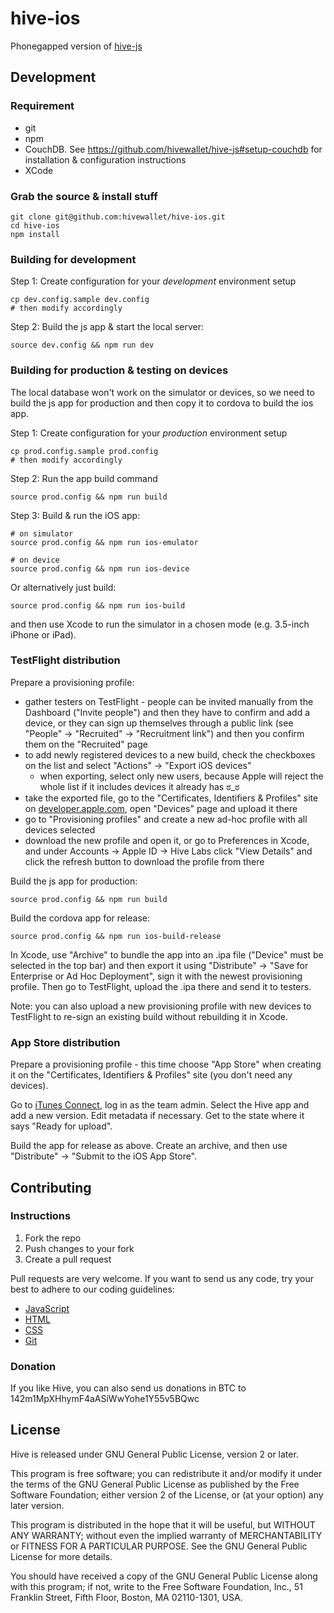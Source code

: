 hive-ios
=======

Phonegapped version of [hive-js](https://github.com/hivewallet/hive-js/)

## Development

### Requirement

- git
- npm
- CouchDB. See https://github.com/hivewallet/hive-js#setup-couchdb for installation & configuration instructions
- XCode

### Grab the source & install stuff

    git clone git@github.com:hivewallet/hive-ios.git
    cd hive-ios
    npm install

### Building for development

Step 1: Create configuration for your _development_ environment setup

    cp dev.config.sample dev.config
    # then modify accordingly

Step 2: Build the js app & start the local server:

    source dev.config && npm run dev

### Building for production & testing on devices

The local database won't work on the simulator or devices, so we need to build the js app for production and then copy it to cordova to build the ios app.

Step 1: Create configuration for your _production_ environment setup

    cp prod.config.sample prod.config
    # then modify accordingly

Step 2: Run the app build command

    source prod.config && npm run build

Step 3: Build & run the iOS app:

    # on simulator
    source prod.config && npm run ios-emulator

    # on device
    source prod.config && npm run ios-device

Or alternatively just build:

    source prod.config && npm run ios-build

and then use Xcode to run the simulator in a chosen mode (e.g. 3.5-inch iPhone or iPad).

### TestFlight distribution

Prepare a provisioning profile:

- gather testers on TestFlight - people can be invited manually from the Dashboard ("Invite people") and then they have to confirm and add a device, or they can sign up themselves through a public link (see "People" -> "Recruited" -> "Recruitment link") and then you confirm them on the "Recruited" page
- to add newly registered devices to a new build, check the checkboxes on the list and select "Actions" -> "Export iOS devices"
  - when exporting, select only new users, because Apple will reject the whole list if it includes devices it already has ಠ_ಠ
- take the exported file, go to the "Certificates, Identifiers & Profiles" site on [developer.apple.com](http://developer.apple.com), open "Devices" page and upload it there
- go to "Provisioning profiles" and create a new ad-hoc profile with all devices selected
- download the new profile and open it, or go to Preferences in Xcode, and under Accounts -> Apple ID -> Hive Labs click "View Details" and click the refresh button to download the profile from there

Build the js app for production:

    source prod.config && npm run build

Build the cordova app for release:

    source prod.config && npm run ios-build-release

In Xcode, use "Archive" to bundle the app into an .ipa file ("Device" must be selected in the top bar) and then export it using "Distribute" -> "Save for Enterprise or Ad Hoc Deployment", sign it with the newest provisioning profile. Then go to TestFlight, upload the .ipa there and send it to testers.

Note: you can also upload a new provisioning profile with new devices to TestFlight to re-sign an existing build without rebuilding it in Xcode.

### App Store distribution

Prepare a provisioning profile - this time choose "App Store" when creating it on the "Certificates, Identifiers & Profiles" site (you don't need any devices).

Go to [iTunes Connect](https://itunesconnect.apple.com), log in as the team admin. Select the Hive app and add a new version. Edit metadata if necessary. Get to the state where it says "Ready for upload".

Build the app for release as above. Create an archive, and then use "Distribute" -> "Submit to the iOS App Store".


## Contributing

### Instructions

1. Fork the repo
2. Push changes to your fork
3. Create a pull request

Pull requests are very welcome. If you want to send us any code, try your best to adhere to our coding guidelines:

- [JavaScript](https://github.com/hivewallet/hive-js/wiki/Hive-JS-coding-style-guide)
- [HTML](https://github.com/hivewallet/hive-js/wiki/Hive-HTML-coding-style-guide)
- [CSS](https://github.com/hivewallet/hive-js/wiki/Hive-CSS-coding-style-guide)
- [Git](https://github.com/hivewallet/hive-js/wiki/Hive-Git-guidelines)

### Donation

If you like Hive, you can also send us donations in BTC to 142m1MpXHhymF4aASiWwYohe1Y55v5BQwc

## License

Hive is released under GNU General Public License, version 2 or later.

This program is free software; you can redistribute it and/or modify it under the terms of the GNU General Public License as published by the Free Software Foundation; either version 2 of the License, or (at your option) any later version.

This program is distributed in the hope that it will be useful, but WITHOUT ANY WARRANTY; without even the implied warranty of MERCHANTABILITY or FITNESS FOR A PARTICULAR PURPOSE. See the GNU General Public License for more details.

You should have received a copy of the GNU General Public License along with this program; if not, write to the Free Software Foundation, Inc., 51 Franklin Street, Fifth Floor, Boston, MA 02110-1301, USA.
